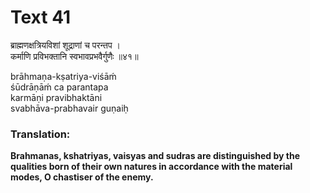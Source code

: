 # Text 41

ब्राह्मणक्षत्रियविशां शूद्राणां च परन्तप ।  
कर्माणि प्रविभक्तानि स्वभावप्रभवैर्गुणैः ॥४१॥

brāhmaṇa-kṣatriya-viśāḿ  
śūdrāṇāḿ ca parantapa  
karmāṇi pravibhaktāni  
svabhāva-prabhavair guṇaiḥ



### Translation:

**Brahmanas, kshatriyas, vaisyas and sudras are distinguished by the qualities born of their own natures in accordance with the material modes, O chastiser of the enemy.**
